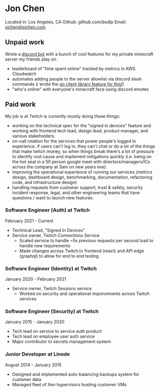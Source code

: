 # Jon Chen

Located in: Los Angeles, CA
Github: github.com/bsdlp
Email: sjchen@sjchen.com

## Unpaid work

Wrote a [discord bot](https://github.com/tonkat-su/bot) with a bunch of cool features for my private minecraft server my friends play on.

* leaderboard of "time spent online" tracked by metrics in AWS Cloudwatch
* automates adding people to the server allowlist via discord slash commands (i wrote the [go client library feature for this!](https://github.com/bwmarrin/discordgo/pull/855))
* "who's online" with everyone's minecraft face using discord emotes

## Paid work

My job is at Twitch is currently mostly doing these things:

* working on the technical spec for the "signed in devices" feature and working with frontend tech lead, design lead, product manager, and various stakeholders.
* on-call rotation for the services that power people's logged in experience. if users can't log in, they can't chat or do a lot of the things that make twitch money, so when things break there's a lot of pressure to identify root cause and implement mitigations quickly (i.e. being on the hot seat in a 50 person google meet with directors/managers/ICs across the company at 3am on new years eve).
* improving the operational experience of running our services (metrics design, dashboard design, benchmarking, documentation, refactoring code, and infrastructure design)
* handling requests from customer support, trust & safety, security incident response, legal, and other engineering teams that have questions / want to launch new features.

### Software Engineer (Auth) at Twitch

February 2021 - Current

* Technical Lead, "Signed In Devices"
* Service owner, Twitch Connections Service
  * Scaled service to handle ~5x previous requests per second load to handle new requirements
  * Made changes across Twitch.tv frontend (react) and API edge (graphql) to allow for end to end testing

### Software Engineer (Identity) at Twitch

January 2020 - February 2021

* Service owner, Twitch Sessions service
  * Worked on security and operational improvements across Twitch services

### Software Engineer (Security) at Twitch

January 2015 - January 2020

* Tech lead on service to service auth product
* Tech lead on employee user auth service
* Major contributor to secrets management system

### Junior Developer at Linode

August 2014 - January 2015

* Designed and implemented auto-balancing backups system for customer data
* Managed fleet of Xen hypervisors hosting customer VMs
